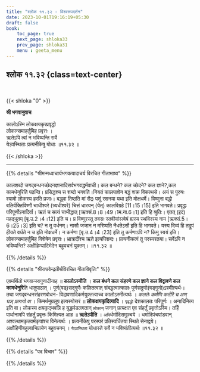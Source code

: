 ```yaml
---
title: "श्लोक ११.३२ - विश्वरूपदर्शन"
date: 2023-10-01T19:16:19+05:30
draft: false
book:
    toc_page: true
    next_page: shloka33
    prev_page: shloka31
    menu : geeta_menu
---
```




## श्लोक ११.३२ {class=text-center}

<br/>

{{< shloka  "0"  >}}

**श्री भगवानुवाच**

कालोऽस्मि लोकक्षयकृत्प्रवृद्धो  
लोकान्समाहर्तुमिह प्रवृत्तः ।    
ऋतेऽपि त्वां न भविष्यन्ति सर्वे  
येऽवस्थिताः प्रत्यनीकेषु योधाः ॥११.३२ ॥

{{< /shloka >}}

---


{{% details "श्रीमन्मध्वाचार्यभगवत्पादाचर्य विरचित  गीताभाष्य" %}}

कालशब्दो जगद्बन्धनच्छेदनज्ञानादिसर्वभगवद्धर्मवाची। 
कल बन्धने? कल च्छेदने? कल ज्ञाने?,कल कामधेनुरिति पठन्ति। 
प्रसिद्धश्च स शब्दो भगवति।नियतं कालपाशेन बद्धं शक्र 
विकत्थसे। अयं स पुरुषः श्यामो लोकस्य हरति प्रजाः। 
बद्ध्वा तिष्ठति मां रौद्रः पशुं रशनया यथा इति मोक्षधर्मे। 
विष्णुना बद्धो बलिर्वक्तिविष्णौ चाधीश्वरे (त्र्यधीश्वरे) 
चित्तं धारयन् (येत्) कालविग्रहे [11।15।15] इति भागवते। 
प्रवृद्धः परिपूर्णोऽनादिर्वा। 
ऋतं च सत्यं चाभीद्धात् [ऋक्सं.8।8।49।1म.ना.6।1] 
इति हि श्रुतिः। 
एतत् (इदं) महद्भूतम् [बृ.उ.2।4।12] इति च।
प्र विष्णुरस्तु तवसः स्तवीयांस्त्वेषं ह्यस्य स्थविरस्य 
नाम [ऋक्सं.5।6।25।3] इति च? न तु वर्धनम्।
नासौ जजान न मरिष्यति नैधतेऽसौ इति हि भागवते। 
यस्य दिव्यं हि तद्रूपं हीयते वर्धते न च इति मोक्षधर्मे। 
न कर्मणा [बृ.उ.4।4।23] इति तु कर्मणाऽपि न? किमु स्वयं इति। 
लोकान्समाहर्तुमिह विशेषेण प्रवृत्तः। भ्रात्रादींश्च ऋते 
इत्यपिशब्दः। प्रत्यनीकत्वं तु परस्परतया। सर्वेऽपि न 
भविष्यन्ति? अक्षौहिण्यादिभेदेन बहुवचनं युक्तम्।  ॥११.३२ ॥

{{% /details %}}



{{% details "श्रीराघवेन्द्रतीर्थविरचित गीताविवृतिः" %}}

एवमर्थितो भगवान्स्वगुणादीनाह ॥ **कालोऽस्मौति** । 
**कल बंधने कल संहरणे कल ज्ञाने कल विद्वावणे कल कामधेनुरि**ति धातुपाठात्‌ ।
पूर्ण(षड्‌)सद्गुणैः कलितत्वात्‌ संबद्धत्वात्कालः 
पूर्णसदुणो(षड्गुणो)ऽस्मीत्यर्थः। 
तथा जगद्बन्धनसंहरणबोधन- विद्रावणादिकर्मयुक्तत्वाच्च 
कालोऽस्मीत्यर्थः ।
*कलतेः कर्मणि कर्तरि च अण्‌ घञ् प्रत्ययो वा* । 
किमर्थमुग्रलूप इत्यस्योत्तरं
॥ **लोकक्षयकृदित्यादि** । `पृवृद्धो` देशकालतः परिपूर्णः 
। अनादिनित्य इति वा। लोकस्य क्षयकृद्भवन्नि ह 
युद्धमंडलगतान्‌ `लोकान्`‌ जनान् प्रत्यक्षत एव 
संहर्तुं प्रवृत्तोऽस्मि। तर्हि पार्थानामपि संहर्तुं 
प्रवृत्तः किमित्यत आह
॥ **ऋतेऽपौति** । `अपि`र्धर्मादिसमुञ्चये । 
धर्मादिपंचपांडवान्‌ अश्वत्थामकृतवर्मकृपांश्च विनेत्यर्थः । 
प्रत्यनीकेषु परस्परं प्रतिस्पर्धितया स्थिते 
सेनाद्वये। अक्षौहिणीबहुत्वाभिप्रायेण बहुवचनम्‌ । 
`येऽवस्थिता` योधास्ते सर्वे न भविष्यंतीत्यर्थः ॥११.३२ ॥

{{% /details %}}



{{% details "पद विचार" %}}


{{% /details %}}

